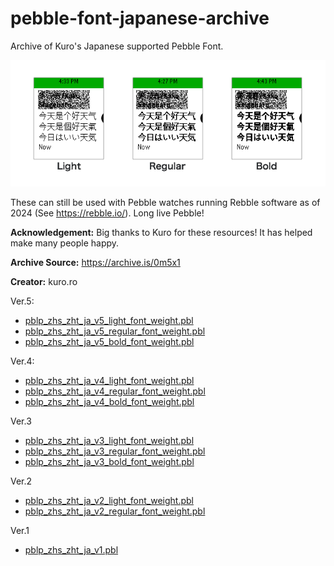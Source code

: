 # pebble-font-japanese-archive
Archive of Kuro's Japanese supported Pebble Font.

![Screenshot of the Japanese pebble font example in three font weights](./japanese-pebble-font.png)

These can still be used with Pebble watches running Rebble software as of 2024 (See https://rebble.io/). Long live Pebble!

**Acknowledgement:** Big thanks to Kuro for these resources! It has helped make many people happy.

**Archive Source:** https://archive.is/0m5x1

**Creator:** kuro.ro

Ver.5:
- [pblp_zhs_zht_ja_v5_light_font_weight.pbl](https://www.dropbox.com/s/mk1e21f917fxn56/pblp_zhs_zht_ja_v5_light.pbl?dl=0)
- [pblp_zhs_zht_ja_v5_regular_font_weight.pbl](https://www.dropbox.com/s/szcuu1h25hk4rre/pblp_zhs_zht_ja_v5_regular.pbl?dl=0)
- [pblp_zhs_zht_ja_v5_bold_font_weight.pbl](https://www.dropbox.com/s/ep76dhllzwzsd6v/pblp_zhs_zht_ja_v5_bold.pbl?dl=0)

Ver.4:
- [pblp_zhs_zht_ja_v4_light_font_weight.pbl](https://www.dropbox.com/s/7e8frttdj6fcds5/pblp_zhs_zht_ja_v4_light.pbl?dl=0)
- [pblp_zhs_zht_ja_v4_regular_font_weight.pbl](https://www.dropbox.com/s/5qjocmbvo6vhtba/pblp_zhs_zht_ja_v4_regular.pbl?dl=0)
- [pblp_zhs_zht_ja_v4_bold_font_weight.pbl](https://www.dropbox.com/s/hmogqkleocna7r0/pblp_zhs_zht_ja_v4_bold.pbl?dl=0)

Ver.3
- [pblp_zhs_zht_ja_v3_light_font_weight.pbl](https://www.dropbox.com/s/5y76ily84itbwd0/pblp_zhs_zht_ja_v3_light.pbl?dl=0)
- [pblp_zhs_zht_ja_v3_regular_font_weight.pbl](https://www.dropbox.com/s/dwldkqb97zj227o/pblp_zhs_zht_ja_v3_regular.pbl?dl=0)
- [pblp_zhs_zht_ja_v3_bold_font_weight.pbl](https://www.dropbox.com/s/datatl0nb4u6con/pblp_zhs_zht_ja_v3_bold.pbl?dl=0)

Ver.2
- [pblp_zhs_zht_ja_v2_light_font_weight.pbl](https://www.dropbox.com/s/hh45kt7aha6ikjf/pblp_zhs_zht_ja_v2_light.pbl?dl=0)
- [pblp_zhs_zht_ja_v2_regular_font_weight.pbl](https://www.dropbox.com/s/qum1jide0w31v21/pblp_zhs_zht_ja_v2_regular.pbl?dl=0)

Ver.1
- [pblp_zhs_zht_ja_v1.pbl](https://www.dropbox.com/s/sl2pkmbraruycxo/pblp_zhs_zht_ja_v1.pbl?dl=0)
